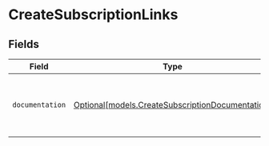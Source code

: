 # CreateSubscriptionLinks


## Fields

| Field                                                                                            | Type                                                                                             | Required                                                                                         | Description                                                                                      |
| ------------------------------------------------------------------------------------------------ | ------------------------------------------------------------------------------------------------ | ------------------------------------------------------------------------------------------------ | ------------------------------------------------------------------------------------------------ |
| `documentation`                                                                                  | [Optional[models.CreateSubscriptionDocumentation]](../models/createsubscriptiondocumentation.md) | :heavy_minus_sign:                                                                               | The URL to the generic Mollie API error handling guide.                                          |